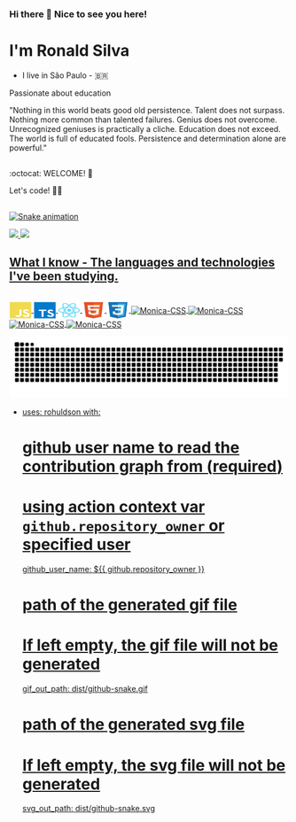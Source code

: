 ### Hi there 👋 Nice to see you here!

<!--
**rohuldson/rohuldson** is a ✨ _special_ ✨ repository because its `README.md` (this file) appears on your GitHub profile.

Here are some ideas to get you started:

- 🔭 I’m currently working on ...
- 🌱 I’m currently learning ...
- 👯 I’m looking to collaborate on ...
- 🤔 I’m looking for help with ...
- 💬 Ask me about ...
- 📫 How to reach me: ...
- 😄 Pronouns: ...
- ⚡ Fun fact: ...
-->


# I'm Ronald Silva 
- I live in São Paulo - :brazil:

Passionate about education


"Nothing in this world beats good old persistence. Talent does not surpass. Nothing more common than talented failures. Genius does not overcome. Unrecognized geniuses is practically a cliche. Education does not exceed. The world is full of educated fools. Persistence and determination alone are powerful."

## 
:octocat: WELCOME! :space_invader:

Let's code! :man_technologist: 

 <div>
  <a href="https://github.com/rohuldson">
   
##   
   ![Snake animation](https://github.com/rafaballerini/rohuldson/blob/output/github-contribution-grid-snake.svg)
   
  <img height="180em" src="https://github-readme-stats.vercel.app/api?username=rohuldson&show_icons=true&theme=radical"/>
  
  <img height="180em" src="https://github-readme-stats.vercel.app/api/top-langs/?username=rohuldson&layout=compact&langs_count=16&theme=radical"/>
   
   
</div>
 
 ## What I know - The languages and technologies I've been studying.
 
<div style="display: inline_block"><br>
 
 
  <img align="center" alt="Monica-Js" height="30" width="40" src="https://raw.githubusercontent.com/devicons/devicon/master/icons/javascript/javascript-plain.svg">
  <img align="center" alt="Monica-Ts" height="30" width="40" src="https://raw.githubusercontent.com/devicons/devicon/master/icons/typescript/typescript-plain.svg">
  <img align="center" alt="Monica-React" height="30" width="40" src="https://raw.githubusercontent.com/devicons/devicon/master/icons/react/react-original.svg">
  <img align="center" alt="Monica-HTML" height="30" width="40" src="https://raw.githubusercontent.com/devicons/devicon/master/icons/html5/html5-original.svg">
  <img align="center" alt="Monica-CSS" height="30" width="40" src="https://raw.githubusercontent.com/devicons/devicon/master/icons/css3/css3-original.svg">
 <img align="center" alt="Monica-CSS" height="30" width="40" src="https://cdn.jsdelivr.net/gh/devicons/devicon/icons/wordpress/wordpress-original.svg">
 
   <img align="center" alt="Monica-CSS" height="30" width="40" src="https://cdn.worldvectorlogo.com/logos/docker.svg">
   <img align="center" alt="Monica-CSS" height="30" width="40" src="https://cdn.worldvectorlogo.com/logos/adobe-xd.svg">
    <img align="center" alt="Monica-CSS" height="30" width="40" src="https://cdn.worldvectorlogo.com/logos/figma-1.svg">
 
  
  
 
 </div>
 
  ![Snake animation](https://github.com/rohuldson/rohuldson/blob/output/github-contribution-grid-snake.svg)
 
 - uses: rohuldson
  with:
    # github user name to read the contribution graph from (**required**)
    # using action context var `github.repository_owner` or specified user
    github_user_name: ${{ github.repository_owner }}

    # path of the generated gif file
    # If left empty, the gif file will not be generated
    gif_out_path: dist/github-snake.gif

    # path of the generated svg file
    # If left empty, the svg file will not be generated
    svg_out_path: dist/github-snake.svg


